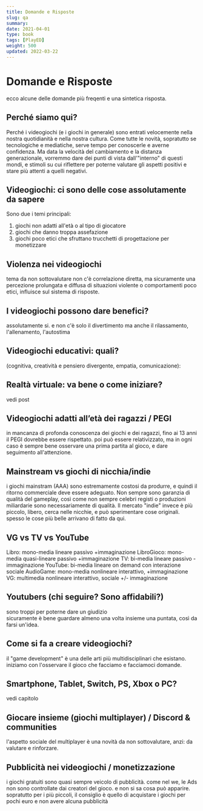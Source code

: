 ```yaml
---
title: Domande e Risposte
slug: qa
summary: 
date: 2021-04-01
type: book
tags: [PlayED]
weight: 500
updated: 2022-03-22
---
```

# Domande e Risposte
ecco alcune delle domande più freqenti e una sintetica risposta.

## Perché siamo qui?
Perché i videogiochi (e i giochi in generale) sono entrati velocemente nella nostra quotidianità e nella nostra cultura. Come tutte le novità, sopratutto se tecnologiche e mediatiche, serve tempo per conoscerle e averne confidenza. Ma data la velocità del cambiamento e la distanza generazionale, vorremmo dare dei punti di vista dall'"interno" di questi mondi, e stimoli su cui riflettere per poterne valutare gli aspetti positivi e stare più attenti a quelli negativi.

## Videogiochi: ci sono delle cose assolutamente da sapere
Sono due i temi principali:
1. giochi non adatti all'età o al tipo di giocatore
2. giochi che danno troppa assefazione
3. giochi poco etici che sfruttano trucchetti di progettazione per monetizzare

## Violenza nei videogiochi
tema da non sottovalutare
non c'è correlazione diretta, ma sicuramente una percezione prolungata e diffusa di situazioni violente o comportamenti poco etici, influisce sul sistema di risposte.

## I videogiochi possono dare benefici?
assolutamente si.
e non c'è solo il divertimento
ma anche il rilassamento, l'allenamento, l'autostima

## Videogiochi educativi: quali?
(cognitiva, creatività e pensiero divergente, empatia, comunicazione): 

## Realtà virtuale: va bene o come iniziare?
vedi post

## Videogiochi adatti all’età dei ragazzi / PEGI
in mancanza di profonda conoscenza dei giochi e dei ragazzi, fino ai 13 anni il PEGI dovrebbe essere rispettato.
poi può essere relativizzato, ma in ogni caso è sempre bene osservare una prima partita al gioco, e dare seguimento all'attenzione.

## Mainstream vs giochi di nicchia/indie
i giochi mainstram (AAA) sono estremamente costosi da produrre, e quindi il ritorno commerciale deve essere adeguato. Non sempre sono garanzia di qualità del gameplay, così come non sempre celebri registi o produzioni miliardarie sono necessariamente di qualità.
Il mercato "indie" invece è più piccolo, libero, cerca nelle nicchie, e può sperimentare cose originali. spesso le cose più belle arrivano di fatto da qui.

## VG vs TV vs YouTube
Libro: mono-media lineare passivo +immaginazione
LibroGioco: mono-media quasi-lineare passivo +immaginazione
TV: bi-media lineare passivo -immaginazione
YouTube: bi-media lineare on demand con interazione sociale
AudioGame: mono-media nonlineare interattivo, +immaginazione
VG: multimedia nonlineare interattivo, sociale +/- immaginazione

## Youtubers (chi seguire? Sono affidabili?)
sono troppi per poterne dare un giudizio  
sicuramente è bene guardare almeno una volta insieme una puntata, così da farsi un'idea.

## Come si fa a creare videogiochi?
il "game development" è una delle arti più multidisciplinari che esistano.
iniziamo con l'osservare il gioco che facciamo e facciamoci domande.

## Smartphone, Tablet, Switch, PS, Xbox o PC?
vedi capitolo

## Giocare insieme (giochi multiplayer) / Discord & communities
l'aspetto sociale del multiplayer è una novità da non sottovalutare, anzi: da valutare e rinforzare.

## Pubblicità nei videogiochi / monetizzazione
i giochi gratuiti sono quasi sempre veicolo di pubblicità.
come nel we, le Ads non sono controllate dai creatori del gioco. e non si sa cosa può apparire.
sopratutto per i più piccoli, il consiglio è quello di acquistare i giochi per pochi euro e non avere alcuna pubblicità



